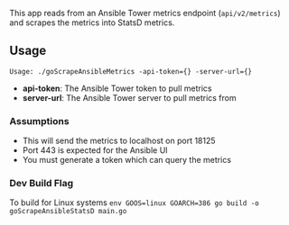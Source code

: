 This app reads from an Ansible Tower metrics endpoint (`api/v2/metrics`) and scrapes the metrics into StatsD metrics.

## Usage
`Usage: ./goScrapeAnsibleMetrics -api-token={} -server-url={}`
* **api-token**: The Ansible Tower token to pull metrics
* **server-url**: The Ansible Tower server to pull metrics from

### Assumptions
* This will send the metrics to localhost on port 18125
* Port 443 is expected for the Ansible UI
* You must generate a token which can query the metrics

### Dev Build Flag
To build for Linux systems
`env GOOS=linux GOARCH=386 go build -o goScrapeAnsibleStatsD main.go`